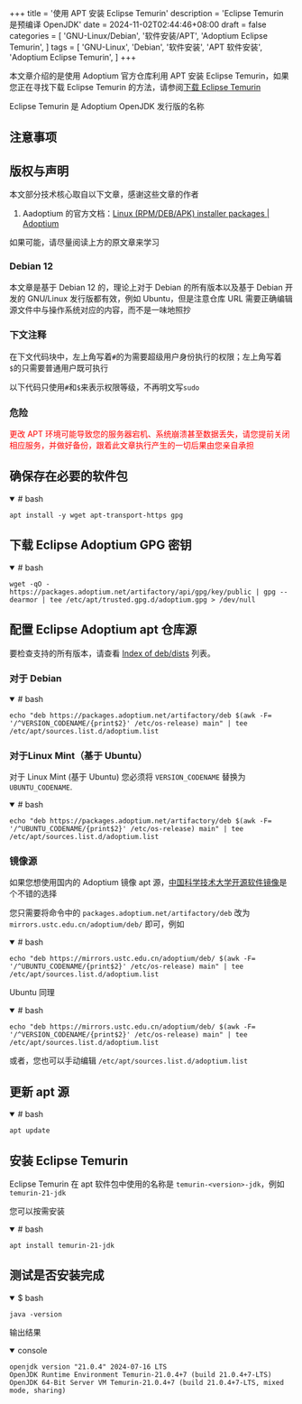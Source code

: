 +++
title = '使用 APT 安装 Eclipse Temurin'
description = 'Eclipse Temurin 是预编译 OpenJDK'
date = 2024-11-02T02:44:46+08:00
draft = false
categories = [
    'GNU-Linux/Debian',
    '软件安装/APT',
    'Adoptium Eclipse Temurin',
]
tags = [
    'GNU-Linux',
    'Debian',
    '软件安装',
    'APT 软件安装',
    'Adoptium Eclipse Temurin',
]
+++

本文章介绍的是使用 Adoptium 官方仓库利用 APT 安装 Eclipse Temurin，如果您正在寻找下载 Eclipse Temurin 的方法，请参阅[下载 Eclipse Temurin](/p/下载-eclipse-temurin/)

Eclipse Temurin 是 Adoptium OpenJDK 发行版的名称

## 注意事项
## 版权与声明
本文部分技术核心取自以下文章，感谢这些文章的作者

1. Aadoptium 的官方文档：[Linux (RPM/DEB/APK) installer packages | Adoptium](https://adoptium.net/installation/linux/)

如果可能，请尽量阅读上方的原文章来学习

### Debian 12
本文章是基于 Debian 12 的，理论上对于 Debian 的所有版本以及基于 Debian 开发的 GNU/Linux 发行版都有效，例如 Ubuntu，但是注意仓库 URL 需要正确编辑源文件中与操作系统对应的内容，而不是一味地照抄

### 下文注释
在下文代码块中，左上角写着`#`的为需要超级用户身份执行的权限；左上角写着`$`的只需要普通用户既可执行

以下代码只使用`#`和`$`来表示权限等级，不再明文写`sudo`

### 危险
<p style="color:red">更改 APT 环境可能导致您的服务器宕机、系统崩溃甚至数据丢失，请您提前关闭相应服务，并做好备份，跟着此文章执行产生的一切后果由您亲自承担</p>

## 确保存在必要的软件包

<details open="open">

<summary># bash</summary>

```shell
apt install -y wget apt-transport-https gpg
```

</details>

## 下载 Eclipse Adoptium GPG 密钥
<details open="open">

<summary># bash</summary>

```shell
wget -qO - https://packages.adoptium.net/artifactory/api/gpg/key/public | gpg --dearmor | tee /etc/apt/trusted.gpg.d/adoptium.gpg > /dev/null
```

</details>

## 配置 Eclipse Adoptium apt 仓库源
要检查支持的所有版本，请查看 [Index of deb/dists](https://packages.adoptium.net/ui/native/deb/dists/) 列表。

### 对于 Debian
<details open="open">

<summary># bash</summary>

```shell
echo "deb https://packages.adoptium.net/artifactory/deb $(awk -F= '/^VERSION_CODENAME/{print$2}' /etc/os-release) main" | tee /etc/apt/sources.list.d/adoptium.list
```

</details>

### 对于Linux Mint（基于 Ubuntu）
对于 Linux Mint (基于 Ubuntu) 您必须将 `VERSION_CODENAME` 替换为 `UBUNTU_CODENAME`. 

<details open="open">

<summary># bash</summary>

```shell
echo "deb https://packages.adoptium.net/artifactory/deb $(awk -F= '/^UBUNTU_CODENAME/{print$2}' /etc/os-release) main" | tee /etc/apt/sources.list.d/adoptium.list
```

</details>

### 镜像源
如果您想使用国内的 Adoptium 镜像 apt 源，[中国科学技术大学开源软件镜像](https://mirrors.ustc.edu.cn/)是个不错的选择

您只需要将命令中的 `packages.adoptium.net/artifactory/deb` 改为 `mirrors.ustc.edu.cn/adoptium/deb/` 即可，例如

<details open="open">

<summary># bash</summary>

```shell
echo "deb https://mirrors.ustc.edu.cn/adoptium/deb/ $(awk -F= '/^UBUNTU_CODENAME/{print$2}' /etc/os-release) main" | tee /etc/apt/sources.list.d/adoptium.list
```

</details>

Ubuntu 同理

<details open="open">

<summary># bash</summary>

```shell
echo "deb https://mirrors.ustc.edu.cn/adoptium/deb/ $(awk -F= '/^VERSION_CODENAME/{print$2}' /etc/os-release) main" | tee /etc/apt/sources.list.d/adoptium.list
```

</details>

或者，您也可以手动编辑 `/etc/apt/sources.list.d/adoptium.list`

## 更新 apt 源
<details open="open">

<summary># bash</summary>

```shell
apt update
```

</details>

## 安装 Eclipse Temurin
Eclipse Temurin 在 apt 软件包中使用的名称是 `temurin-<version>-jdk`，例如 `temurin-21-jdk`

您可以按需安装

<details open="open">

<summary># bash</summary>

```shell
apt install temurin-21-jdk
```

</details>

## 测试是否安装完成
<details open="open">

<summary>$ bash</summary>

```shell
java -version
```

输出结果

</details>

<details open="open">

<summary>console</summary>

```console
openjdk version "21.0.4" 2024-07-16 LTS
OpenJDK Runtime Environment Temurin-21.0.4+7 (build 21.0.4+7-LTS)
OpenJDK 64-Bit Server VM Temurin-21.0.4+7 (build 21.0.4+7-LTS, mixed mode, sharing)
```

</details>
